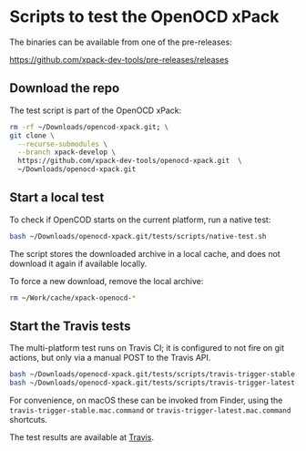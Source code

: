 # Scripts to test the OpenOCD xPack

The binaries can be available from one of the pre-releases:

<https://github.com/xpack-dev-tools/pre-releases/releases>

## Download the repo

The test script is part of the OpenOCD xPack:

```sh
rm -rf ~/Downloads/opencod-xpack.git; \
git clone \
  --recurse-submodules \
  --branch xpack-develop \
  https://github.com/xpack-dev-tools/openocd-xpack.git  \
  ~/Downloads/openocd-xpack.git
```

## Start a local test

To check if OpenCOD starts on the current platform, run a native test:

```sh
bash ~/Downloads/openocd-xpack.git/tests/scripts/native-test.sh
```

The script stores the downloaded archive in a local cache, and
does not download it again if available locally.

To force a new download, remove the local archive:

```sh
rm ~/Work/cache/xpack-openocd-*
```

## Start the Travis tests

The multi-platform test runs on Travis CI; it is configured to not fire on
git actions, but only via a manual POST to the Travis API.

```sh
bash ~/Downloads/openocd-xpack.git/tests/scripts/travis-trigger-stable.sh
bash ~/Downloads/openocd-xpack.git/tests/scripts/travis-trigger-latest.sh
```

For convenience, on macOS these can be invoked from Finder, using
the `travis-trigger-stable.mac.command` or
`travis-trigger-latest.mac.command` shortcuts.

The test results are available at
[Travis](https://travis-ci.com/github/xpack-dev-tools/openocd-xpack/builds/).
